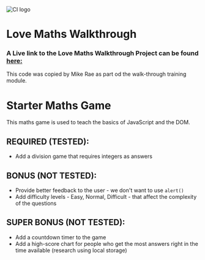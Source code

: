 ![CI logo](https://codeinstitute.s3.amazonaws.com/fullstack/ci_logo_small.png)

# Love Maths Walkthrough
### A Live link to the Love Maths Walkthrough Project can be found [here:](https://mikerae.github.io/love-maths/)
This code was copied by Mike Rae as part od the walk-through training module.

# Starter Maths Game

This maths game is used to teach the basics of JavaScript and the DOM.

## REQUIRED (TESTED):

* Add a division game that requires integers as answers

## BONUS (NOT TESTED):

* Provide better feedback to the user - we don't want to use `alert()`
* Add difficulty levels - Easy, Normal, Difficult - that affect the complexity of the questions

## SUPER BONUS (NOT TESTED):
* Add a countdown timer to the game
* Add a high-score chart for people who get the most answers right in the time available (research using local storage)

